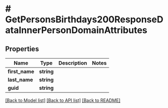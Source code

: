 # # GetPersonsBirthdays200ResponseDataInnerPersonDomainAttributes

## Properties

Name | Type | Description | Notes
------------ | ------------- | ------------- | -------------
**first_name** | **string** |  |
**last_name** | **string** |  |
**guid** | **string** |  |

[[Back to Model list]](../../README.md#models) [[Back to API list]](../../README.md#endpoints) [[Back to README]](../../README.md)

